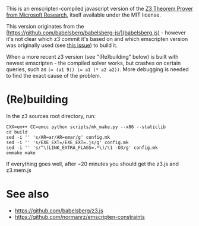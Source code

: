This is an emscripten-compiled javascript version of the [Z3 Theorem Prover from Microsoft Research](https://github.com/Z3Prover/z3),
itself available under the MIT license.

This version originates from the [https://github.com/babelsberg/babelsberg-js/](babelsberg.js) - however it's not clear which z3 commit it's based on and which emscripten version was originally used (see [this issue](https://github.com/babelsberg/babelsberg-js/issues/29)) to build it.

When a more recent z3 version (see "(Re)building" below) is built with newest emscripten - the compiled solver works, but crashes on certain queries, such as `(= (a1 9)) (= a1 (* a2 a2))`. More debugging is needed to find the exact cause of the problem.

# (Re)building

In the z3 sources root directory, run:
    
    CXX=em++ CC=emcc python scripts/mk_make.py --x86 --staticlib
    cd build
    sed -i '' 's/AR=ar/AR=emar/g' config.mk
    sed -i '' 's/EXE_EXT=/EXE_EXT=.js/g' config.mk
    sed -i '' 's/^\(LINK_EXTRA_FLAGS=.*\)/\1 -O3/g' config.mk
    emmake make

If everything goes well, after ~20 minutes you should get the z3.js and z3.mem.js

# See also

* https://github.com/babelsberg/z3.js
* https://github.com/normanrz/emscripten-constraints
